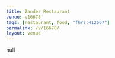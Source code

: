 ```yaml
---
title: Zander Restaurant
venue: v16678
tags: [restaurant, food, "fhrs:412667"]
permalink: /v/16678/
layout: venue
---
```

null